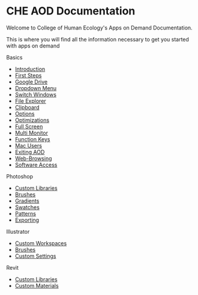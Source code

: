 # CHE AOD Documentation

Welcome to College of Human Ecology's Apps on Demand Documentation.

This is where you will find all the information necessary to get you started with apps on demand

Basics

- [Introduction](./Basics/Introduction.md)
- [First Steps](./Basics/First-Steps.md)
- [Google Drive](./Basics/Google-Drive.md)
- [Dropdown Menu](./Basics/Dropdown-Menu.md)
- [Switch Windows](./Basics/Switch-Windows.md)
- [File Explorer](./Basics/File-Explorer.md)
- [Clipboard](./Basics/Clipboard.md)
- [Options](./Basics/Options.md)
- [Optimizations](./Basics/Optimizations.md)
- [Full Screen](./Basics/Full-Screen.md)
- [Multi Monitor](./Basics/Multi-Monitor.md)
- [Function Keys](./Basics/Function-Keys.md)
- [Mac Users](./Basics/Mac-Users.md)
- [Exiting AOD](./Basics/Exiting-AOD.md)
- [Web-Browsing](./Basics/Web-Browsing.md)
- [Software Access](./Basics/Software-Access.md)

Photoshop

- [Custom Libraries](./Photoshop/Custom-Libraries.md)
- [Brushes](./Photoshop/Brushes.md)
- [Gradients](./Photoshop/Gradients.md)
- [Swatches](./Photoshop/Swatches.md)
- [Patterns](./Photoshop/Patterns.md)
- [Exporting](Photoshop/Exporting.md)

Illustrator

- [Custom Workspaces](./Illustrator/Custom-Workspaces.md)
- [Brushes](./Illustrator/Brushes.md)
- [Custom Settings](./Illustrator/Custom-Settings.md)
 
Revit

- [Custom Libraries](./Revit/Custom-Libraries.md)
- [Custom Materials](./Revit/Custom-Materials.md)
